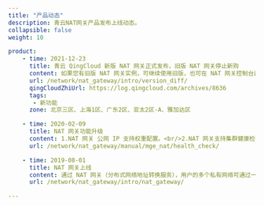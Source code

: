 ```yaml
---
title: "产品动态"
description: 青云NAT网关产品发布上线动态。
collapsible: false
weight: 10

product:
    - time: 2021-12-23
      title: 青云 QingCloud 新版 NAT 网关正式发布，旧版 NAT 网关停止新购
      content: 如果您有旧版 NAT 网关实例，可继续使用旧版，也可在 NAT 网关控制台进行在线升级。<br/>与旧版 NAT 网关相比，新版 NAT 网关有以下优点：<br/><br/>**优点一：功能更丰富**<br/><br/>增加了对 DNAT 功能的支持，SNAT 功能支持转发指定云服务器，增强了监控能力。<br/><br/>**优点二：使用更便捷**<br/><br/>- 支持一键组合购买 NAT 网关和弹性公网 IP。<br/>- 创建 NAT 网关时，自动绑定所属 VPC 网络内的所有私有网络，无需手动绑定。<br/>- 如果私有网络关联的是默认路由表，且默认路由表里没有缺省路由指向其他 NAT 网关，会自动加一条缺省路由指向当前 NAT 网关，无需手动配置。<br/><br/>**优点三：限制更少**<br/><br/>取消了对绑定私有网络数量的限制，同一 VPC 网络内的所有私有网络都可以加入 NAT 网关，用 SNAT 规则来控制哪个私有网络可以访问公网。
      url: /network/nat_gateway/intro/version_diff/
      qingCloudZhiUrl: https://log.qingcloud.com/archives/8636
      tags:
       - 新功能
      zone: 北京三区、上海1区、广东2区、亚太2区-A、雅加达区

    - time: 2020-02-09
      title: NAT 网关功能升级
      content: 1.NAT 网关 公网 IP 支持权重配置。<br/>2.NAT 网关支持集群健康检查。<br>3.NAT 网关支持主备多线路出口。
      url: /network/nat_gateway/manual/mge_nat/health_check/

    - time: 2019-08-01
      title: NAT 网关上线
      content: 通过 NAT 网关（分布式网络地址转换服务），用户的多个私有网络可通过一个统一的 IP 访问外网，共用公网带宽。分布式的设计具备优秀的可扩展性，可大幅提升网络出带宽，适用于高并发大流量公网业务。
      url: /network/nat_gateway/intro/nat_gateway/

---
```


